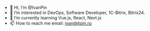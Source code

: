 - 👋 Hi, I’m @IvanPin
- 👀 I’m interested in DevOps, Software Developer, 1C-Bitrix, Bitrix24.
- 🌱 I’m currently learning Vue.js, React, Next.js
- 📫 How to reach me
email: ivan@itpin.ru
